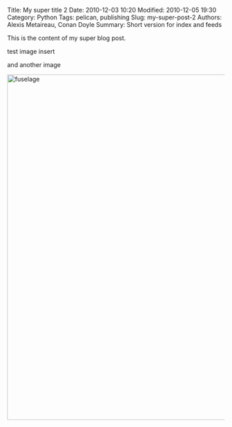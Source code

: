 Title: My super title 2
Date: 2010-12-03 10:20
Modified: 2010-12-05 19:30
Category: Python
Tags: pelican, publishing
Slug: my-super-post-2
Authors: Alexis Metaireau, Conan Doyle
Summary: Short version for index and feeds

This is the content of my super blog post.


test image insert


and another image

<img src="images/engine.jpg" alt="fuselage" width="800">



